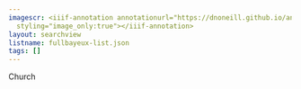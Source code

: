 ```yaml
---
imagescr: <iiif-annotation annotationurl="https://dnoneill.github.io/annotate/annotations/fullbayeux-002.json"
  styling="image_only:true"></iiif-annotation>
layout: searchview
listname: fullbayeux-list.json
tags: []
---
```

Church